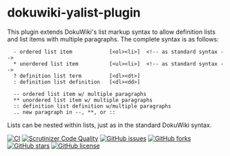 dokuwiki-yalist-plugin
======================

This plugin extends DokuWiki's list markup syntax to allow definition lists
and list items with multiple paragraphs. The complete syntax is as follows:

```
  - ordered list item            [<ol><li>]  <!-- as standard syntax -->
  * unordered list item          [<ul><li>]  <!-- as standard syntax -->
  ? definition list term         [<dl><dt>]
  : definition list definition   [<dl><dd>]

  -- ordered list item w/ multiple paragraphs
  ** unordered list item w/ multiple paragraphs
  :: definition list definition w/multiple paragraphs
  .. new paragraph in --, **, or ::
```

Lists can be nested within lists, just as in the standard DokuWiki syntax.


[![CI](https://github.com/mprins/dokuwiki-yalist-plugin/actions/workflows/CI.yml/badge.svg)](https://github.com/mprins/dokuwiki-yalist-plugin/actions/workflows/CI.yml)
[![Scrutinizer Code Quality](https://scrutinizer-ci.com/g/mprins/dokuwiki-yalist-plugin/badges/quality-score.png?b=master)](https://scrutinizer-ci.com/g/mprins/dokuwiki-yalist-plugin/?branch=master)
[![GitHub issues](https://img.shields.io/github/issues/mprins/dokuwiki-yalist-plugin.svg)](https://github.com/mprins/dokuwiki-yalist-plugin/issues)
[![GitHub forks](https://img.shields.io/github/forks/mprins/dokuwiki-yalist-plugin.svg)](https://github.com/mprins/dokuwiki-yalist-plugin/network)
[![GitHub stars](https://img.shields.io/github/stars/mprins/dokuwiki-yalist-plugin.svg)](https://github.com/mprins/dokuwiki-yalist-plugin/stargazers)
[![GitHub license](https://img.shields.io/badge/license-GPLv2-blue.svg)](https://raw.githubusercontent.com/mprins/dokuwiki-yalist-plugin/master/LICENSE)
